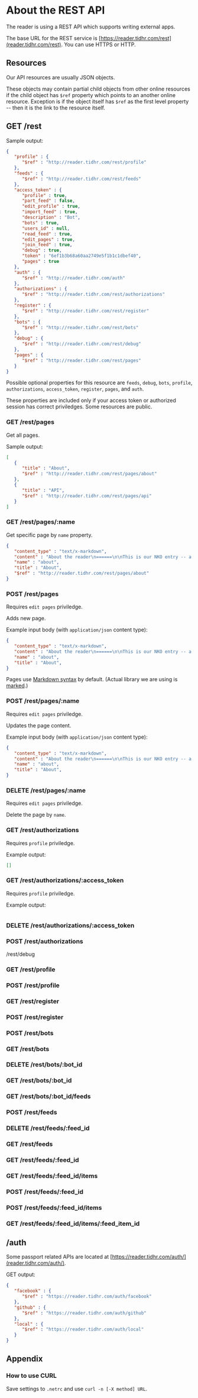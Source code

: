 About the REST API
==================

The reader is using a REST API which supports writing external apps.

The base URL for the REST service is [https://reader.tidhr.com/rest](reader.tidhr.com/rest). You can use HTTPS or HTTP.

Resources
---------

Our API resources are usually JSON objects.

These objects may contain partial child objects from other online resources if the child object has `$ref` property which points to an another online resource. Exception 
is if the object itself has `$ref` as the first level property -- then it is the link to the resource itself.

GET /rest
---------

Sample output:

```json
{
   "profile" : {
      "$ref" : "http://reader.tidhr.com/rest/profile"
   },
   "feeds" : {
      "$ref" : "http://reader.tidhr.com/rest/feeds"
   },
   "access_token" : {
      "profile" : true,
      "part_feed" : false,
      "edit_profile" : true,
      "import_feed" : true,
      "description" : "Bot",
      "bots" : true,
      "users_id" : null,
      "read_feed" : true,
      "edit_pages" : true,
      "join_feed" : true,
      "debug" : true,
      "token" : "6ef1b3b68a60aa2749e5f1b1c1dbef40",
      "pages" : true
   },
   "auth" : {
      "$ref" : "http://reader.tidhr.com/auth"
   },
   "authorizations" : {
      "$ref" : "http://reader.tidhr.com/rest/authorizations"
   },
   "register" : {
      "$ref" : "http://reader.tidhr.com/rest/register"
   },
   "bots" : {
      "$ref" : "http://reader.tidhr.com/rest/bots"
   },
   "debug" : {
      "$ref" : "http://reader.tidhr.com/rest/debug"
   },
   "pages" : {
      "$ref" : "http://reader.tidhr.com/rest/pages"
   }
}
```

Possible optional properties for this resource are `feeds`, `debug`, `bots`, `profile`, `authorizations`, `access_token`, `register`, `pages`, and `auth`.

These properties are included only if your access token or authorized session has correct priviledges. Some resources are public.

### GET /rest/pages

Get all pages.

Sample output:
```json
[
   {
      "title" : "About",
      "$ref" : "http://reader.tidhr.com/rest/pages/about"
   },
   {
      "title" : "API",
      "$ref" : "http://reader.tidhr.com/rest/pages/api"
   }
]
```

### GET /rest/pages/:name

Get specific page by `name` property.

```json
{
   "content_type" : "text/x-markdown",
   "content" : "About the reader\n======\n\nThis is our NKO entry -- a RSS/Atom reader.",
   "name" : "about",
   "title" : "About",
   "$ref" : "http://reader.tidhr.com/rest/pages/about"
}
```

### POST /rest/pages

Requires `edit pages` priviledge.

Adds new page.

Example input body (with `application/json` content type):

```json
{
   "content_type" : "text/x-markdown",
   "content" : "About the reader\n======\n\nThis is our NKO entry -- a RSS/Atom reader.",
   "name" : "about",
   "title" : "About",
}    
```

Pages use [Markdown syntax](http://daringfireball.net/projects/markdown/syntax) by default. (Actual library we are using is [marked](https://github.com/chjj/marked).)

### POST /rest/pages/:name

Requires `edit pages` priviledge.

Updates the page content.

Example input body (with `application/json` content type):

```json
{
   "content_type" : "text/x-markdown",
   "content" : "About the reader\n======\n\nThis is our NKO entry -- a RSS/Atom reader.",
   "name" : "about",
   "title" : "About",
}    
```

### DELETE /rest/pages/:name

Requires `edit pages` priviledge.

Delete the page by `name`.

### GET /rest/authorizations

Requires `profile` priviledge.

Example output:
```json
[]
```

### GET /rest/authorizations/:access_token

Requires `profile` priviledge.

Example output:
```json
```

### DELETE /rest/authorizations/:access_token

### POST /rest/authorizations
/rest/debug

### GET /rest/profile

### POST /rest/profile

### GET /rest/register

### POST /rest/register

### POST /rest/bots

### GET /rest/bots

### DELETE /rest/bots/:bot_id

### GET /rest/bots/:bot_id

### GET /rest/bots/:bot_id/feeds

### POST /rest/feeds

### DELETE /rest/feeds/:feed_id

### GET /rest/feeds

### GET /rest/feeds/:feed_id

### GET /rest/feeds/:feed_id/items

### POST /rest/feeds/:feed_id

### POST /rest/feeds/:feed_id/items

### GET /rest/feeds/:feed_id/items/:feed_item_id

/auth
-----

Some passport related APIs are located at [https://reader.tidhr.com/auth/](reader.tidhr.com/auth/).

GET output:

```json
{
   "facebook" : {
      "$ref" : "https://reader.tidhr.com/auth/facebook"
   },
   "github" : {
      "$ref" : "https://reader.tidhr.com/auth/github"
   },
   "local" : {
      "$ref" : "https://reader.tidhr.com/auth/local"                                                                                                                             
   }                                                                                                                                                                             
}  
```

Appendix
--------

### How to use CURL

Save settings to `.netrc` and use `curl -n [-X method] URL`.
